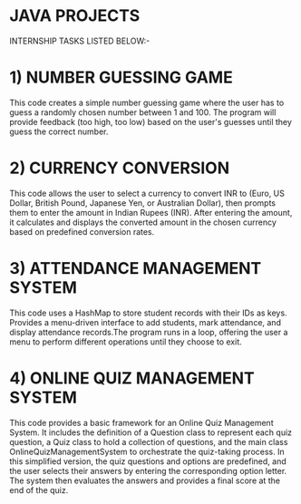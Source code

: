 # JAVA PROJECTS 

INTERNSHIP TASKS LISTED BELOW:-

# 1) NUMBER GUESSING GAME 
This code creates a simple number guessing game where the user has to guess a randomly chosen number between 1 and 100. The program will provide feedback (too high, too low) based on the user's guesses until they guess the correct number.

# 2) CURRENCY CONVERSION 
This code allows the user to select a currency to convert INR to (Euro, US Dollar, British Pound, Japanese Yen, or Australian Dollar), then prompts them to enter the amount in Indian Rupees (INR). After entering the amount, it calculates and displays the converted amount in the chosen currency based on predefined conversion rates.

# 3) ATTENDANCE MANAGEMENT SYSTEM 
This code uses a HashMap to store student records with their IDs as keys. Provides a menu-driven interface to add students, mark attendance, and display attendance records.The program runs in a loop, offering the user a menu to perform different operations until they choose to exit.

# 4) ONLINE QUIZ MANAGEMENT SYSTEM 
This code provides a basic framework for an Online Quiz Management System. It includes the definition of a Question class to represent each quiz question, a Quiz class to hold a collection of questions, and the main class OnlineQuizManagementSystem to orchestrate the quiz-taking process. In this simplified version, the quiz questions and options are predefined, and the user selects their answers by entering the corresponding option letter. The system then evaluates the answers and provides a final score at the end of the quiz.






